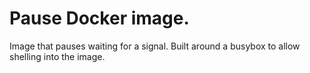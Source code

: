 # Pause Docker image.

Image that pauses waiting for a signal. Built around a busybox to allow shelling into the image.
